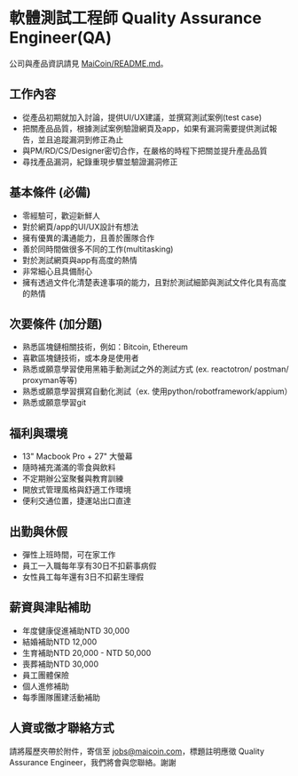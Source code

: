 # 軟體測試工程師 Quality Assurance Engineer(QA)

公司與產品資訊請見 [MaiCoin/README.md](README.md)。

## 工作內容

* 從產品初期就加入討論，提供UI/UX建議，並撰寫測試案例(test case)
* 把關產品品質，根據測試案例驗證網頁及app，如果有漏洞需要提供測試報告，並且追蹤漏洞到修正為止
* 與PM/RD/CS/Designer密切合作，在嚴格的時程下把關並提升產品品質
* 尋找產品漏洞，紀錄重現步驟並驗證漏洞修正

## 基本條件 (必備)

* 零經驗可，歡迎新鮮人
* 對於網頁/app的UI/UX設計有想法
* 擁有優異的溝通能力，且善於團隊合作
* 善於同時間做很多不同的工作(multitasking)
* 對於測試網頁與app有高度的熱情
* 非常細心且具備耐心
* 擁有透過文件化清楚表達事項的能力，且對於測試細節與測試文件化具有高度的熱情

## 次要條件 (加分題)

* 熟悉區塊鏈相關技術，例如：Bitcoin, Ethereum
* 喜歡區塊鏈技術，或本身是使用者
* 熟悉或願意學習使用黑箱手動測試之外的測試方式 (ex. reactotron/ postman/ proxyman等等)
* 熟悉或願意學習撰寫自動化測試（ex. 使用python/robotframework/appium）
* 熟悉或願意學習git

## 福利與環境

* 13" Macbook Pro + 27" 大螢幕
* 隨時補充滿滿的零食與飲料
* 不定期辦公室聚餐與教育訓練
* 開放式管理風格與舒適工作環境
* 便利交通位置，捷運站出口直達

## 出勤與休假

* 彈性上班時間，可在家工作
* 員工一入職每年享有30日不扣薪事病假
* 女性員工每年還有3日不扣薪生理假

## 薪資與津貼補助

* 年度健康促進補助NTD 30,000
* 結婚補助NTD 12,000 
* 生育補助NTD 20,000 - NTD 50,000
* 喪葬補助NTD 30,000 
* 員工團體保險
* 個人進修補助
* 每季團隊團建活動補助

## 人資或徵才聯絡方式
請將履歷夾帶於附件，寄信至 jobs@maicoin.com，標題註明應徵 Quality Assurance Engineer，我們將會與您聯絡。謝謝

